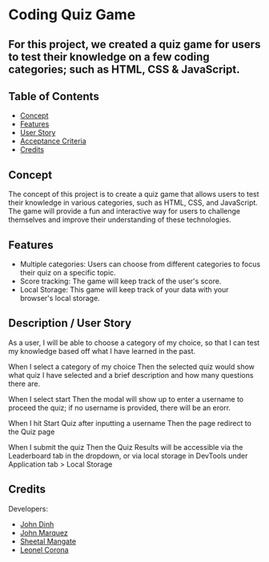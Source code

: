 # Coding Quiz Game

## For this project, we created a quiz game for users to test their knowledge on a few coding categories; such as HTML, CSS & JavaScript.

## Table of Contents 

- [Concept](#concept)
- [Features](#features)
- [User Story](#user-story)
- [Acceptance Criteria](#acceptance-criteria)
- [Credits](#credits)

## Concept

The concept of this project is to create a quiz game that allows users to test their knowledge in various categories, such as HTML, CSS, and JavaScript. The game will provide a fun and interactive way for users to challenge themselves and improve their understanding of these technologies.

## Features

- Multiple categories: Users can choose from different categories to focus their quiz on a specific topic.
- Score tracking: The game will keep track of the user's score.
- Local Storage: This game will keep track of your data with your browser's local storage.

## Description / User Story

As a user, I will be able to choose a category of my choice, so that I can test my knowledge based off what I have learned in the past.

When I select a category of my choice
Then the selected quiz would show what quiz I have selected and a brief description and how many questions there are.

When I select start
Then the modal will show up to enter a username to proceed the quiz; if no username is provided, there will be an erorr.

When I hit Start Quiz after inputting a username
Then the page redirect to the Quiz page

When I submit the quiz
Then the Quiz Results will be accessible via the Leaderboard tab in the dropdown, or via local storage in DevTools under Application tab > Local Storage

## Credits

Developers:
- [John Dinh](https://github.com/jandgdinh)
- [John Marquez](https://github.com/jvhnn)
- [Sheetal Mangate](https://github.com/sheetalmangate)
- [Leonel Corona](https://github.com/lcorona1223)
